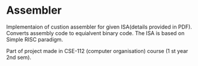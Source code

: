 # Assembler
Implementaion of custion assembler for given ISA(details provided in PDF). 
Converts assembly code to equialvent binary code.
The ISA is based on Simple RISC paradigm.

Part of project made in CSE-112 (computer organisation) course (1 st year 2nd sem).
